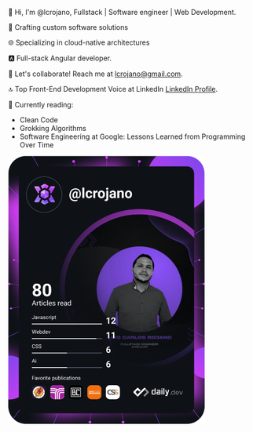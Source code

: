 👋 Hi, I'm @lcrojano, Fullstack | Software engineer | Web Development.

🚀 Crafting custom software solutions

🌐 Specializing in cloud-native architectures

🅰️ Full-stack Angular developer.

🤝 Let's collaborate! Reach me at lcrojano@gmail.com.

🔝 Top Front-End Development Voice at LinkedIn [LinkedIn Profile](https://www.linkedin.com/in/lcrojano/overlay/top-voice-detail/?profileUrn=urn%3Ali%3Afsd_profile%3AACoAAASrm50B-0kLP9bKPWfIhRgYM7z6Rsl5X-w).

📖 Currently reading:
- Clean Code
- Grokking Algorithms
- Software Engineering at Google: Lessons Learned from Programming Over Time
 



<a href="https://app.daily.dev/lcrojano"><img src="https://github.com/lcrojano/lcrojano/blob/main/devcard.svg" width="400" alt="luis carlos rojano's Dev Card"/></a>

